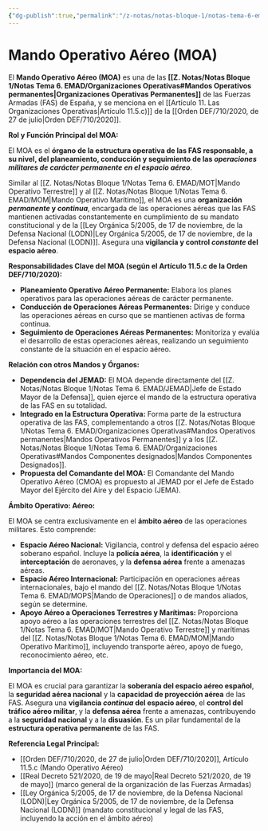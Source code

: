 ```yaml
---
{"dg-publish":true,"permalink":"/z-notas/notas-bloque-1/notas-tema-6-emad/moa/"}
---
```


# Mando Operativo Aéreo (MOA)

El **Mando Operativo Aéreo (MOA)** es una de las **[[Z. Notas/Notas Bloque 1/Notas Tema 6. EMAD/Organizaciones Operativas#Mandos Operativos permanentes\|Organizaciones Operativas Permanentes]]** de las Fuerzas Armadas (FAS) de España, y se menciona en el [[Artículo 11. Las Organizaciones Operativas\|Artículo 11.5.c)]] de la [[Orden DEF/710/2020, de 27 de julio\|Orden DEF/710/2020]].

**Rol y Función Principal del MOA:**

El MOA es el **órgano de la estructura operativa de las FAS responsable, a su nivel, del planeamiento, conducción y seguimiento de las *operaciones militares de carácter permanente en el espacio aéreo***.

Similar al [[Z. Notas/Notas Bloque 1/Notas Tema 6. EMAD/MOT\|Mando Operativo Terrestre]] y al [[Z. Notas/Notas Bloque 1/Notas Tema 6. EMAD/MOM\|Mando Operativo Marítimo]], el MOA es una **organización *permanente* y *continua***,  encargada de las operaciones aéreas que las FAS mantienen activadas constantemente en cumplimiento de su mandato constitucional y de la [[Ley Orgánica 5/2005, de 17 de noviembre, de la Defensa Nacional (LODN)\|Ley Orgánica 5/2005, de 17 de noviembre, de la Defensa Nacional (LODN)]].  Asegura una **vigilancia y control *constante* del espacio aéreo**.

**Responsabilidades Clave del MOA (según el Artículo 11.5.c de la Orden DEF/710/2020):**

*   **Planeamiento Operativo Aéreo Permanente:** Elabora los planes operativos para las operaciones aéreas de carácter permanente.
*   **Conducción de Operaciones Aéreas Permanentes:**  Dirige y conduce las operaciones aéreas en curso que se mantienen activas de forma continua.
*   **Seguimiento de Operaciones Aéreas Permanentes:**  Monitoriza y evalúa el desarrollo de estas operaciones aéreas, realizando un seguimiento constante de la situación en el espacio aéreo.

**Relación con otros Mandos y Órganos:**

*   **Dependencia del JEMAD:** El MOA depende directamente del [[Z. Notas/Notas Bloque 1/Notas Tema 6. EMAD/JEMAD\|Jefe de Estado Mayor de la Defensa]], quien ejerce el mando de la estructura operativa de las FAS en su totalidad.
*   **Integrado en la Estructura Operativa:**  Forma parte de la estructura operativa de las FAS, complementando a otros [[Z. Notas/Notas Bloque 1/Notas Tema 6. EMAD/Organizaciones Operativas#Mandos Operativos permanentes\|Mandos Operativos Permanentes]] y a los [[Z. Notas/Notas Bloque 1/Notas Tema 6. EMAD/Organizaciones Operativas#Mandos Componentes designados\|Mandos Componentes Designados]].
*   **Propuesta del Comandante del MOA:** El Comandante del Mando Operativo Aéreo (CMOA) es propuesto al JEMAD por el Jefe de Estado Mayor del Ejército del Aire y del Espacio (JEMA).

**Ámbito Operativo: Aéreo:**

El MOA se centra exclusivamente en el **ámbito aéreo** de las operaciones militares.  Esto comprende:

*   **Espacio Aéreo Nacional:**  Vigilancia, control y defensa del espacio aéreo soberano español.  Incluye la **policía aérea**, la **identificación** y el **interceptación** de aeronaves, y la **defensa aérea** frente a amenazas aéreas.
*   **Espacio Aéreo Internacional:**  Participación en operaciones aéreas internacionales, bajo el mando del [[Z. Notas/Notas Bloque 1/Notas Tema 6. EMAD/MOPS\|Mando de Operaciones]] o de mandos aliados, según se determine.
*   **Apoyo Aéreo a Operaciones Terrestres y Marítimas:**  Proporciona apoyo aéreo a las operaciones terrestres del [[Z. Notas/Notas Bloque 1/Notas Tema 6. EMAD/MOT\|Mando Operativo Terrestre]] y marítimas del [[Z. Notas/Notas Bloque 1/Notas Tema 6. EMAD/MOM\|Mando Operativo Marítimo]], incluyendo transporte aéreo, apoyo de fuego, reconocimiento aéreo, etc.

**Importancia del MOA:**

El MOA es crucial para garantizar la **soberanía del espacio aéreo español**, la **seguridad aérea nacional** y la **capacidad de proyección aérea** de las FAS.  Asegura una **vigilancia *continua* del espacio aéreo**,  el **control del tráfico aéreo militar**, y la **defensa aérea** frente a amenazas, contribuyendo a la **seguridad nacional** y a la **disuasión**.  Es un pilar fundamental de la **estructura operativa permanente** de las FAS.

**Referencia Legal Principal:**

*   [[Orden DEF/710/2020, de 27 de julio\|Orden DEF/710/2020]], Artículo 11.5.c (Mando Operativo Aéreo)
*   [[Real Decreto 521/2020, de 19 de mayo\|Real Decreto 521/2020, de 19 de mayo]] (marco general de la organización de las Fuerzas Armadas)
*   [[Ley Orgánica 5/2005, de 17 de noviembre, de la Defensa Nacional (LODN)\|Ley Orgánica 5/2005, de 17 de noviembre, de la Defensa Nacional (LODN)]] (mandato constitucional y legal de las FAS, incluyendo la acción en el ámbito aéreo)

